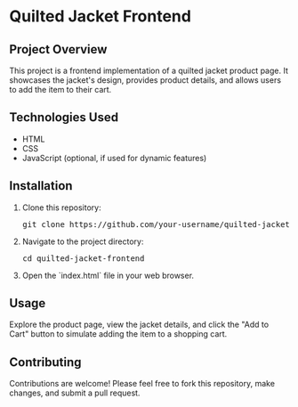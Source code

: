 <!DOCTYPE html>
<html lang="en">
<head>
  <meta charset="UTF-8">
  <meta name="viewport" content="width=device-width, initial-scale=1.0">
  <title>Quilted Jacket Frontend</title>
  <link rel="stylesheet" href="style.css">
</head>
<body>
  <h1>Quilted Jacket Frontend</h1>
  <section>
    <h2>Project Overview</h2>
    <p>This project is a frontend implementation of a quilted jacket product page. It showcases the jacket's design, provides product details, and allows users to add the item to their cart.</p>
  </section>
  <section>
    <h2>Technologies Used</h2>
    <ul>
      <li>HTML</li>
      <li>CSS</li>
      <li>JavaScript (optional, if used for dynamic features)</li>
    </ul>
  </section>
  <section>
    <h2>Installation</h2>
    <ol>
      <li>Clone this repository:</li>
      <pre>git clone https://github.com/your-username/quilted-jacket-frontend.git</pre>
      <li>Navigate to the project directory:</li>
      <pre>cd quilted-jacket-frontend</pre>
      <li>Open the `index.html` file in your web browser.</li>
    </ol>
  </section>
  <section>
    <h2>Usage</h2>
    <p>Explore the product page, view the jacket details, and click the "Add to Cart" button to simulate adding the item to a shopping cart.</p>
  </section>
  <section>
    <h2>Contributing</h2>
    <p>Contributions are welcome! Please feel free to fork this repository, make changes, and submit a pull request.</p>
  </section>
</body>
</html>
